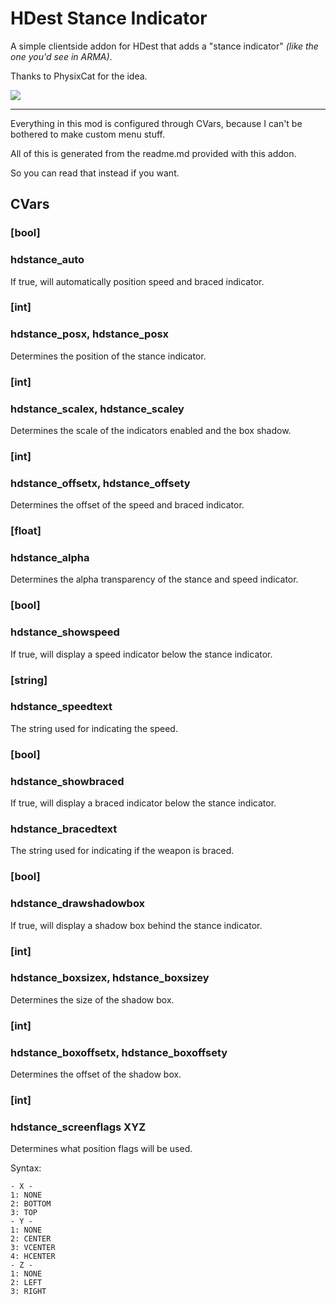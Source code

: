 # HDest Stance Indicator
A simple clientside addon for HDest that adds a "stance indicator" *(like the one you'd see in ARMA)*.

Thanks to PhysixCat for the idea.

![](https://cdn.discordapp.com/attachments/713246305392001055/856878292706525204/unknown.png)

---
Everything in this mod is configured through CVars,
because I can't be bothered to make custom menu stuff.
 
All of this is generated from
the readme.md provided with this addon.

So you can read that instead if you want.

## CVars
### [bool]
### hdstance_auto
If true, will automatically position
speed and braced indicator.

### [int]
### hdstance_posx, hdstance_posx
Determines the position of the stance indicator.

### [int]
### hdstance_scalex, hdstance_scaley
Determines the scale of
the indicators enabled and the box shadow.

### [int]
### hdstance_offsetx, hdstance_offsety
Determines the offset of
the speed and braced indicator.

### [float]
### hdstance_alpha
Determines the alpha transparency of
the stance and speed indicator.

### [bool]
### hdstance_showspeed
If true, will display a speed indicator
below the stance indicator.

### [string]
### hdstance_speedtext
The string used for indicating the speed.

### [bool]
### hdstance_showbraced
If true, will display a braced indicator
below the stance indicator.

### hdstance_bracedtext
The string used for indicating if the weapon is braced.

### [bool]
### hdstance_drawshadowbox
If true, will display a shadow box
behind the stance indicator.

### [int]
### hdstance_boxsizex, hdstance_boxsizey
Determines the size of the shadow box.

### [int]
### hdstance_boxoffsetx, hdstance_boxoffsety
Determines the offset of the shadow box.

### [int]
### hdstance_screenflags XYZ
Determines what position flags will be used.
 
Syntax:
```
- X -
1: NONE
2: BOTTOM
3: TOP
- Y -
1: NONE
2: CENTER
3: VCENTER
4: HCENTER
- Z -
1: NONE
2: LEFT
3: RIGHT
```
